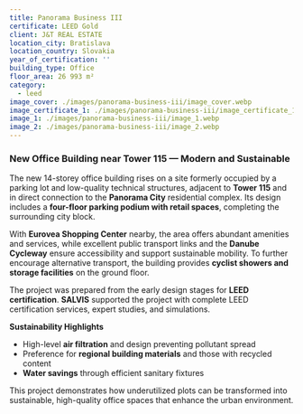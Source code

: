 ```yaml
---
title: Panorama Business III
certificate: LEED Gold
client: J&T REAL ESTATE
location_city: Bratislava
location_country: Slovakia
year_of_certification: ''
building_type: Office
floor_area: 26 993 m²
category:
  - leed
image_cover: ./images/panorama-business-iii/image_cover.webp
image_certificate_1: ./images/panorama-business-iii/image_certificate_1.webp
image_1: ./images/panorama-business-iii/image_1.webp
image_2: ./images/panorama-business-iii/image_2.webp
---
```


### New Office Building near Tower 115 — Modern and Sustainable

The new 14-storey office building rises on a site formerly occupied by a parking lot and low-quality technical structures, adjacent to **Tower 115** and in direct connection to the **Panorama City** residential complex. Its design includes a **four-floor parking podium with retail spaces**, completing the surrounding city block.

With **Eurovea Shopping Center** nearby, the area offers abundant amenities and services, while excellent public transport links and the **Danube Cycleway** ensure accessibility and support sustainable mobility. To further encourage alternative transport, the building provides **cyclist showers and storage facilities** on the ground floor.

The project was prepared from the early design stages for **LEED certification**. **SALVIS** supported the project with complete LEED certification services, expert studies, and simulations.

**Sustainability Highlights**

- High-level **air filtration** and design preventing pollutant spread
- Preference for **regional building materials** and those with recycled content
- **Water savings** through efficient sanitary fixtures

This project demonstrates how underutilized plots can be transformed into sustainable, high-quality office spaces that enhance the urban environment.
